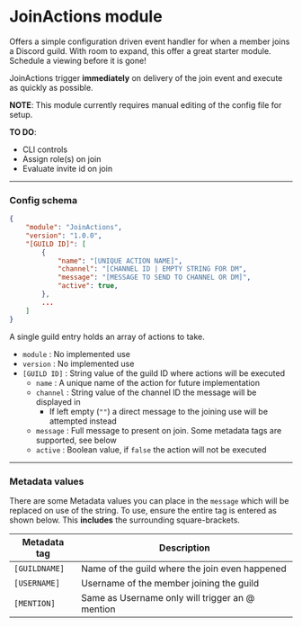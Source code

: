 # JoinActions module

Offers a simple configuration driven event handler for when a member joins a Discord guild. With room to expand, this offer a great starter module. Schedule a viewing before it is gone!

JoinActions trigger **immediately** on delivery of the join event and execute as quickly as possible.

**NOTE**: This module currently requires manual editing of the config file
for setup.

**TO DO**:
- CLI controls
- Assign role(s) on join
- Evaluate invite id on join

---

### Config schema

```json
{
    "module": "JoinActions",
    "version": "1.0.0",
    "[GUILD ID]": [
        {
            "name": "[UNIQUE ACTION NAME]",
            "channel": "[CHANNEL ID | EMPTY STRING FOR DM",
            "message": "[MESSAGE TO SEND TO CHANNEL OR DM]",
            "active": true,
        },
        ...
    ]
}
```

A single guild entry holds an array of actions to take.

- `module` : No implemented use
- `version` : No implemented use
- `[GUILD ID]` : String value of the guild ID where actions will be executed
  - `name` : A unique name of the action for future implementation
  - `channel` : String value of the channel ID the message will be displayed in
    - If left empty (`""`) a direct message to the joining use will be attempted instead
  - `message` : Full message to present on join. Some metadata tags are supported, see below
  - `active` : Boolean value, if `false` the action will not be executed

---

### Metadata values

There are some Metadata values you can place in the `message` which will be replaced on use of the string. To use, ensure the entire tag is entered as shown below. This **includes** the surrounding square-brackets.

| Metadata tag | Description |
|--|--|
| `[GUILDNAME]` | Name of the guild where the join even happened |
| `[USERNAME]` | Username of the member joining the guild |
| `[MENTION]` | Same as Username only will trigger an @ mention |
